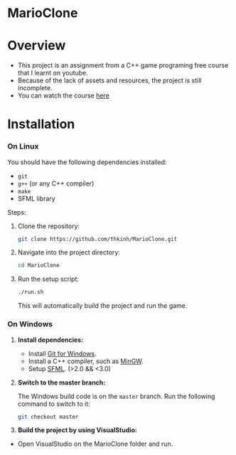 # MarioClone

# Overview
- This project is an assignment from a C++ game programing free course that I learnt on youtube.
- Because of the lack of assets and resources, the project is still incomplete.
- You can watch the course [here](https://www.youtube.com/watch?v=S7lXSihz0ac&list=PL_xRyXins848nDj2v-TJYahzvs-XW9sVV)

# Installation

### On Linux

You should have the following dependencies installed:
- `git`
- `g++` (or any C++ compiler)
- `make`
- SFML library

Steps:
1. Clone the repository:

   ```bash
   git clone https://github.com/thkinh/MarioClone.git
   ```

2. Navigate into the project directory:

   ```bash
   cd MarioClone
   ```

3. Run the setup script:

   ```bash
   ./run.sh
   ```

   This will automatically build the project and run the game.

### On Windows

1. **Install dependencies:**
   - Install [Git for Windows](https://git-scm.com/). 
   - Install a C++ compiler, such as [MinGW](https://sourceforge.net/projects/mingw/).
   - Setup [SFML](https://www.sfml-dev.org/download.php). (>2.0 && <3.0)
    
2. **Switch to the master branch:**

   The Windows build code is on the `master` branch. Run the following command to switch to it:
   ```bash
   git checkout master
   ```
   
3. **Build the project by using VisualStudio:**
  - Open VisualStudio on the MarioClone folder and run.
   

